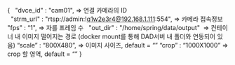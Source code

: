 {
  "dvce_id" : "cam01",  		         => 연결 카메라의 ID     
  "strm_url" : "rtsp://admin:!q1w2e3r4@192.168.1.111:554", => 카메라 접속정보 
  "fps" : “1", 			         => 자를 프레임 수
  "out_dir" : "/home/spring/data/output"  	         => 컨테이너 내 이미지 떨어지는 경로
		                  (docker mount를 통해 DAD서버 내 폴더와 연동되어 있음)
“scale” : “800X480”, 	  	         => 이미지 사이즈, default = “”
“crop” : “1000X1000” 		         => crop 할 영역, default = “”
}

